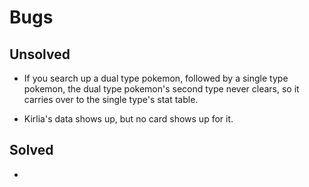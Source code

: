 # Bugs
## Unsolved
- If you search up a dual type pokemon, followed by a single type pokemon, the dual type    pokemon's second type never clears, so it carries over to the single type's stat table.

- Kirlia's data shows up, but no card shows up for it.

## Solved
- 